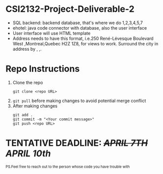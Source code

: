 # CSI2132-Project-Deliverable-2
- SQL backend: backend database, that's where we do 1,2,3,4,5,7
- ehotel: java code connector with database, also the user interface
- User interface will use HTML template
- Address needs to have this format, i.e.250 René-Lévesque Boulevard West ,Montreal,Quebec H2Z 1Z8, for views to work. Surround the city in address by , ,. 
# Repo Instructions
1. Clone the repo
   ```
   git clone <repo URL>
   ```
2. ```git pull``` 
   before making changes to avoid potential merge conflict
3. After making changes
   ```
   git add .
   git commit -m "<Your commit message>"
   git push <repo URL>
   ```


# TENTATIVE DEADLINE: ~~***APRIL 7TH***~~ ***APRIL 10th***

<sub> PS.Feel free to reach out to the person whose code you have trouble with</sub>
